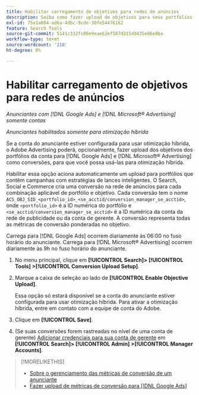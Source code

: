 ```yaml
---
title: Habilitar carregamento de objetivos para redes de anúncios
description: Saiba como fazer upload de objetivos para seus portfólios híbridos no [!DNL Google Ads] e [!DNL Microsoft® Advertising].
exl-id: 75a1a804-ad6a-4dbc-9cde-30fe54476162
feature: Search Tools
source-git-commit: 5141c332fc00e9eae62ef507d215dd435e86e8ba
workflow-type: tm+mt
source-wordcount: '218'
ht-degree: 0%

---
```


# Habilitar carregamento de objetivos para redes de anúncios

*Anunciantes com [!DNL Google Ads] e [!DNL Microsoft® Advertising] somente contas*

*Anunciantes habilitados somente para otimização híbrida*

Se a conta do anunciante estiver configurada para usar otimização híbrida, o Adobe Advertising poderá, opcionalmente, fazer upload dos objetivos dos portfólios da conta para [!DNL Google Ads] e [!DNL Microsoft® Advertising] como conversões, para que você possa usá-las para otimização híbrida.

Habilitar essa opção aciona automaticamente um upload para portfólios que contêm campanhas com estratégias de lances inteligentes. O Search, Social e Commerce cria uma conversão na rede de anúncios para cada combinação aplicável de portfólio e objetivo. Cada conversão tem o nome `ACS_OBJ_SID_<portfolio_id>_<se_acctid/conversion_manager_se_acctid>`, onde `<portfolio_id>` é a ID numérica do portfólio e `<se_acctid/conversion_manager_se_acctid>` é a ID numérica da conta da rede de publicidade ou da conta de gerente. A conversão representa todas as métricas de conversão ponderadas no objetivo.

Carrega para [!DNL Google Ads] ocorrem diariamente às 06:00 no fuso horário do anunciante. Carrega para [!DNL Microsoft® Advertising] ocorrem diariamente às 9h no fuso horário do anunciante.

<!-- Note to self: Conversions tracked by Google Ads and by the Microsoft Advertising universal event tracking (UET) tag aren't re-uploaded to the ad networks. -->

1. No menu principal, clique em **[!UICONTROL Search]> [!UICONTROL Tools] >[!UICONTROL Conversion Upload Setup]**.

1. Marque a caixa de seleção ao lado de **[!UICONTROL Enable Objective Upload]**.

   Essa opção só estará disponível se a conta do anunciante estiver configurada para usar otimização híbrida. Para ativar a otimização híbrida, entre em contato com a equipe de conta do Adobe.

1. Clique em **[!UICONTROL Save]**.

1. (Se suas conversões forem rastreadas no nível de uma conta de gerente) [Adicionar credenciais para sua conta de gerente](/help/search-social-commerce/admin/manager-accounts.md) em **[!UICONTROL Search]> [!UICONTROL Admin] >[!UICONTROL Manager Accounts]**.

>[!MORELIKETHIS]
>
>* [Sobre o gerenciamento das métricas de conversão de um anunciante](/help/search-social-commerce/admin/conversion-metrics/conversion-metric-about.md)
>* [Fazer upload de métricas de conversão para [!DNL Google Ads]](conversion-metrics-upload-to-google.md)
